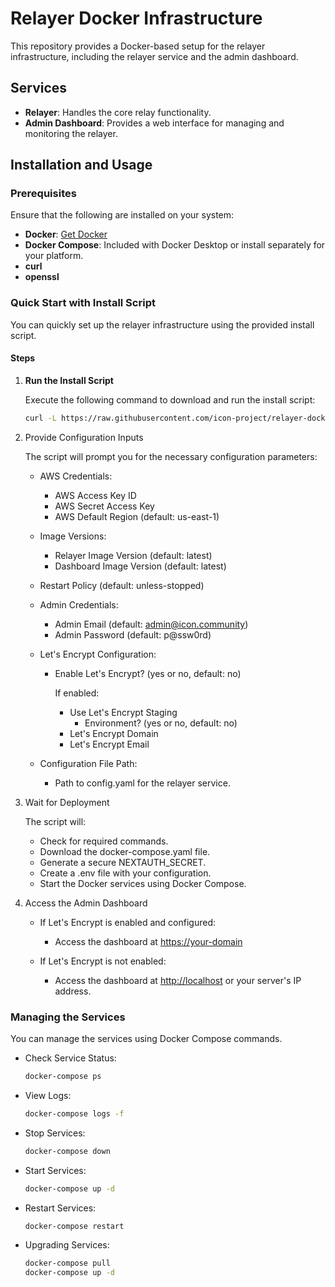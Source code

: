 # Relayer Docker Infrastructure

This repository provides a Docker-based setup for the relayer infrastructure, including the relayer service and the admin dashboard.

## Services

- **Relayer**: Handles the core relay functionality.
- **Admin Dashboard**: Provides a web interface for managing and monitoring the relayer.

## Installation and Usage

### Prerequisites

Ensure that the following are installed on your system:

- **Docker**: [Get Docker](https://docs.docker.com/get-docker/)
- **Docker Compose**: Included with Docker Desktop or install separately for your platform.
- **curl**
- **openssl**

### Quick Start with Install Script

You can quickly set up the relayer infrastructure using the provided install script.

#### Steps

1. **Run the Install Script**

   Execute the following command to download and run the install script:

   ```bash
   curl -L https://raw.githubusercontent.com/icon-project/relayer-docker/main/install.sh | bash

2. Provide Configuration Inputs

    The script will prompt you for the necessary configuration parameters:

    - AWS Credentials:
      - AWS Access Key ID
      - AWS Secret Access Key
      - AWS Default Region (default: us-east-1)

    - Image Versions:
      - Relayer Image Version (default: latest)
      - Dashboard Image Version (default: latest)

    - Restart Policy (default: unless-stopped)

    - Admin Credentials:

      - Admin Email (default: <admin@icon.community>)
      - Admin Password (default: p@ssw0rd)

    - Let's Encrypt Configuration:
      - Enable Let's Encrypt? (yes or no, default: no)

        If enabled:
        - Use Let's Encrypt Staging
          - Environment? (yes or no, default: no)
        - Let's Encrypt Domain
        - Let's Encrypt Email

    - Configuration File Path:
      - Path to config.yaml for the relayer service.

3. Wait for Deployment

    The script will:

    - Check for required commands.
    - Download the docker-compose.yaml file.
    - Generate a secure NEXTAUTH_SECRET.
    - Create a .env file with your configuration.
    - Start the Docker services using Docker Compose.

4. Access the Admin Dashboard

    - If Let's Encrypt is enabled and configured:

      - Access the dashboard at <https://your-domain>

    - If Let's Encrypt is not enabled:
      - Access the dashboard at <http://localhost> or your server's IP address.

### Managing the Services

You can manage the services using Docker Compose commands.

- Check Service Status:

  ```bash
  docker-compose ps
  ```

- View Logs:

  ```bash
  docker-compose logs -f
  ```

- Stop Services:

  ```bash
  docker-compose down
  ```

- Start Services:

  ```bash
  docker-compose up -d
  ```

- Restart Services:

  ```bash
  docker-compose restart
  ```

- Upgrading Services:

  ```bash
  docker-compose pull
  docker-compose up -d
  ```

